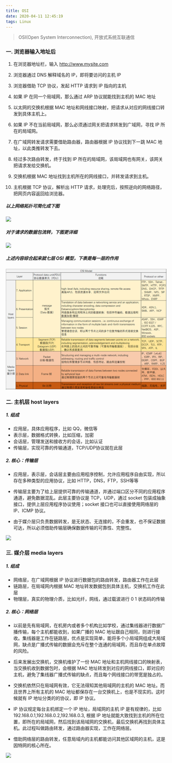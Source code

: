 ```yaml
---
title: OSI
date: 2020-04-11 12:45:19
tags: Linux
---
```


> OSI(Open System Interconnection), 开放式系统互联通信

<!-- more -->

### 一. 浏览器输入地址后

1. 在浏览器地址栏，输入 http://www.mysite.com

2. 浏览器通过 DNS 解释域名的 IP，即将要访问的主机 IP

3. 浏览器借助 TCP 协议，发起 HTTP 请求到 IP 指向的主机

4. 如果 IP 在同一个局域网，那么通过 ARP 协议就能找到主机的 MAC 地址

5. 以太网的交换机根据 MAC 地址和网线接口映射，把请求从对应的网线接口转发到具体主机上。

6. 如果 IP 不在当前局域网，那么必须通过网关把请求转发到广域网，寻找 IP 所在的局域网。

7. 在广域网转发请求需要借助路由器，路由器根据 IP 协议找到下一跳 MAC 地址，以此类推转发下去。

8. 经过多次路由转发，终于找到 IP 所在的局域网，该局域网也有网关，该网关把请求发给交换机。

9. 交换机根据 MAC 地址找到主机所在的网线接口，并转发请求到主机。

10. 主机根据 TCP 协议，解析出 HTTP 请求，处理完后，按照逆向的网络路径，把网页内容返回给浏览器。




##### 以上网络拓扑可简化成下图

![](/img/2020/OSI_three.png)



##### 对于请求的数据包流转，下图更详细

![](/img/2020/OSI_one.png)


##### 上述内容综合起来就七层 OSI 模型，下表是每一层的作用


![](/img/2020/OSI_detail_two.png)



### 二. 主机层 host layers

##### 1. 组成
- 应用层，具体应用程序，比如 QQ，微信等
- 表示层，数据格式转换，比如压缩，加密
- 会话层，管理发送和接收方的会话，比如认证
- 传输层，实现可靠的传输通道，TCP/UDP协议就在此层

##### 2. 核心：传输层
- 应用层，表示层，会话层主要由应用程序控制，允许应用程序自由实现，所以存在多种类型的应用协议，比如 HTTP，DNS，FTP，SSH等等

- 传输层主要为了给上层提供可靠的传输通道，并通过端口区分不同的应用程序通道，避免数据混乱。此层主要协议是 TCP，UDP，通过 socket 包装成抽象接口，提供上层应用程序协议使用；socket 接口也可以直接使用网络层的 IP、ICMP 协议。

- 由于媒介层只负责数据转发，是无状态、无连接的，不会重发，也不保证数据可达，所以必须借助传输层确保数据传输的可靠性、完整性。


![](/img/2020/Linux_socket.png)


### 三. 媒介层 media layers

##### 1. 组成
- 网络层，在广域网根据 IP 协议进行数据包的路由转发，路由器工作在此层
- 链路层，在局域网内根据 MAC 地址转发数据包到具体主机，交换机工作在此层
- 物理层，真实的物理介质，比如光纤，网线，通过载波进行 0 1 状态码的传输

##### 2. 核心：网络层
- 以前是先有局域网，在机房内或者多个机构比如学校，通过集线器进行数据广播传输，每个主机都能收到，如果广播的 MAC 地址跟自己相同，则进行接收。集线器是工作在链路层，优点是实现简单，能将多个小局域网组成大局域网，缺点是广播式传输的数据会充斥在整个连通的局域网，而且存在单点故障的风险。

- 后来发展出交换机，交换机维护了一份 MAC 地址和主机网线接口的映射表，当交换机收到数据包时，会根据 MAC 地址转发到对应的网线接口，即对应的主机，避免了集线器广播式传输的缺点，而且每个网线接口的带宽是独占的。

- 交换机依然只在局域网有效，它无法得知其他局域网的主机的 MAC 地址。而且世界上所有主机的 MAC 地址都保存在一台交换机上，也是不现实的。这时候就有 IP 地址分类的的协议，即 IP 协议。

- IP 协议规定每台主机绑定一个 IP 地址，局域网的主机 IP 是有规律的，比如 192.168.0.1,192.168.0.2,192.168.0.3, 根据 IP 地址就能大致找到主机的所在位置，即所在的局域网，然后找到该局域网的交换机，最后交换机再找到具体主机。此过程叫做路由转发，通过路由器实现，工作在网络层。

- 借助网络层的路由转发，任意局域内的主机都能访问其他区域网的主机，这是因特网的核心所在。


![](/img/2020/OSI_two.png)

